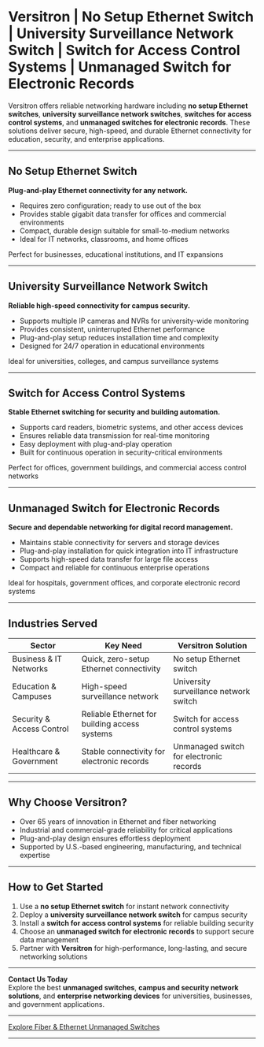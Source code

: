 # Versitron | No Setup Ethernet Switch | University Surveillance Network Switch | Switch for Access Control Systems | Unmanaged Switch for Electronic Records

Versitron offers reliable networking hardware including **no setup Ethernet switches**, **university surveillance network switches**, **switches for access control systems**, and **unmanaged switches for electronic records**. These solutions deliver secure, high-speed, and durable Ethernet connectivity for education, security, and enterprise applications.

---

## No Setup Ethernet Switch

**Plug-and-play Ethernet connectivity for any network.**

- Requires zero configuration; ready to use out of the box  
- Provides stable gigabit data transfer for offices and commercial environments  
- Compact, durable design suitable for small-to-medium networks  
- Ideal for IT networks, classrooms, and home offices  

Perfect for businesses, educational institutions, and IT expansions  

---

## University Surveillance Network Switch

**Reliable high-speed connectivity for campus security.**

- Supports multiple IP cameras and NVRs for university-wide monitoring  
- Provides consistent, uninterrupted Ethernet performance  
- Plug-and-play setup reduces installation time and complexity  
- Designed for 24/7 operation in educational environments  

Ideal for universities, colleges, and campus surveillance systems  

---

## Switch for Access Control Systems

**Stable Ethernet switching for security and building automation.**

- Supports card readers, biometric systems, and other access devices  
- Ensures reliable data transmission for real-time monitoring  
- Easy deployment with plug-and-play operation  
- Built for continuous operation in security-critical environments  

Perfect for offices, government buildings, and commercial access control networks  

---

## Unmanaged Switch for Electronic Records

**Secure and dependable networking for digital record management.**

- Maintains stable connectivity for servers and storage devices  
- Plug-and-play installation for quick integration into IT infrastructure  
- Supports high-speed data transfer for large file access  
- Compact and reliable for continuous enterprise operations  

Ideal for hospitals, government offices, and corporate electronic record systems  

---

## Industries Served

| Sector                      | Key Need                                           | Versitron Solution                                         |
|------------------------------|---------------------------------------------------|------------------------------------------------------------|
| Business & IT Networks       | Quick, zero-setup Ethernet connectivity          | No setup Ethernet switch                                    |
| Education & Campuses         | High-speed surveillance network                   | University surveillance network switch                      |
| Security & Access Control    | Reliable Ethernet for building access systems    | Switch for access control systems                            |
| Healthcare & Government      | Stable connectivity for electronic records       | Unmanaged switch for electronic records                     |

---

## Why Choose Versitron?

- Over 65 years of innovation in Ethernet and fiber networking  
- Industrial and commercial-grade reliability for critical applications  
- Plug-and-play design ensures effortless deployment  
- Supported by U.S.-based engineering, manufacturing, and technical expertise  

---

## How to Get Started

1. Use a **no setup Ethernet switch** for instant network connectivity  
2. Deploy a **university surveillance network switch** for campus security  
3. Install a **switch for access control systems** for reliable building security  
4. Choose an **unmanaged switch for electronic records** to support secure data management  
5. Partner with **Versitron** for high-performance, long-lasting, and secure networking solutions  

---

**Contact Us Today**  
Explore the best **unmanaged switches**, **campus and security network solutions**, and **enterprise networking devices** for universities, businesses, and government applications.  

---

[Explore Fiber & Ethernet Unmanaged Switches](https://www.versitron.com/collections/fiber-ethernet-unmanaged-switches)

---
